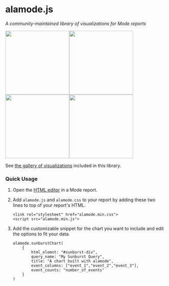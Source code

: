 # alamode.js
_A community-maintained library of visualizations for Mode reports_

<img style="float: left;" width="200px" src="https://www.evernote.com/shard/s58/sh/76cd3366-6c44-402b-9cd3-a325f8205641/39392e3ccc5433ef033ddf32b5c5a34b/deep/0/map.png">
<img style="float: left;" width="200px" src="https://www.evernote.com/shard/s58/sh/67635454-b29c-4892-b0f8-b74d98b55fe4/3f773fa46ba5811df9f54690b1a13437/deep/0/sunburst.png">
<img style="float: left;" width="200px" src="https://www.evernote.com/shard/s58/sh/7adead6a-bada-4aa4-9b09-fca518bd375b/38131fe3dda2d712d0f1e0f82a93b70c/deep/0/comments.png">
<img width="200px" src="https://www.evernote.com/shard/s58/sh/dbed3391-83ec-40e7-9ac8-3084a1bb6f93/f85391481ed2800d53c4ca0fb62bbbd9/deep/0/rentetion.png">


See [the gallery of visualizations](https://community.modeanalytics.com/gallery) included in this library. 

### Quick Usage

1. Open the [HTML editor](https://help.modeanalytics.com/articles/create-advanced-layouts-and-visualizations/) in a Mode report.
2. Add `alamode.js` and `alamode.css` to your report by adding these two lines to top of your report's HTML. 

	```
	<link rel="stylesheet" href="alamode.min.css">
	<script src="alamode.min.js">
	```
	
3. Add the customizable snippet for the chart you want to include and edit the options to fit your data.

	```
	alamode.sunburstChart(
		{
			html_elemnt: "#sunburst-div",
	    	query_name: "My Sunburst Query",
	    	title: "A chart built with alamode",
	    	event_columns: ["event_1","event_2","event_3"],
	    	event_counts: "number_of_events" 
  		}
	)
	```
